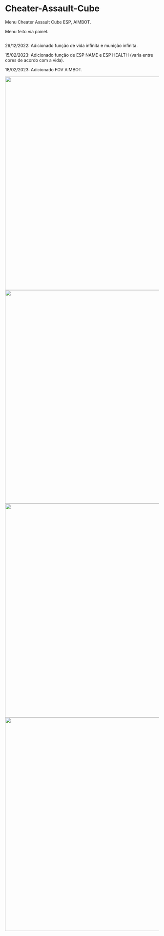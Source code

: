 # Cheater-Assault-Cube


Menu Cheater Assault Cube ESP, AIMBOT.

Menu feito via painel.
##
29/12/2022: Adicionado função de vida infinita e munição infinita.

15/02/2023: Adicionado função de ESP NAME e ESP HEALTH (varia entre cores de acordo com a vida).

18/02/2023: Adicionado FOV AIMBOT.


<div align="center">
<img src="https://i.imgur.com/fdFOc5P.png" width="700px" />

<img src="https://i.imgur.com/QaBllN0.png" width="700px" />

<img src="https://i.imgur.com/J53ewyW.png" width="700px" />

<img src="https://i.imgur.com/K2HfwtG.png" width="700px" />

</div>
